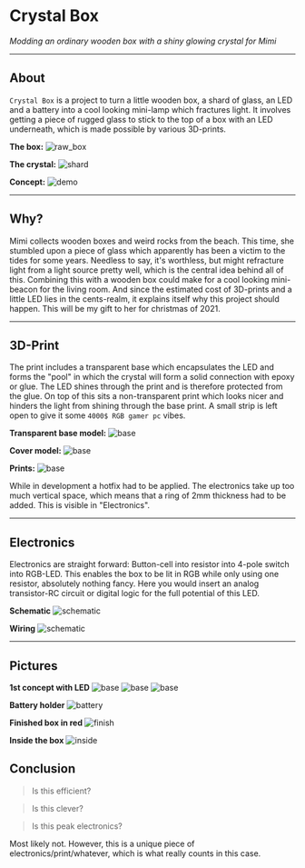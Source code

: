 # Crystal Box
*Modding an ordinary wooden box with a shiny glowing crystal for Mimi*
****
## About
`Crystal Box` is a project to turn a little wooden box, a shard of glass, an LED and a battery into a cool looking mini-lamp which fractures light. It involves getting a piece of rugged glass to stick to the top of a box with an LED underneath, which is made possible by various 3D-prints.

**The box:**
![raw_box](./screenshots/box.jpg)

**The crystal:**
![shard](./screenshots/shard.jpg)

**Concept:**
![demo](./screenshots/demo.jpg)
****
## Why?

Mimi collects wooden boxes and weird rocks from the beach. This time, she stumbled upon a piece of glass which apparently has been a victim to the tides for some years. Needless to say, it's worthless, but might refracture light from a light source pretty well, which is the central idea behind all of this. Combining this with a wooden box could make for a cool looking mini-beacon for the living room. And since the estimated cost of 3D-prints and a little LED lies in the cents-realm, it explains itself why this project should happen. This will be my gift to her for christmas of 2021.

****
## 3D-Print

The print includes a transparent base which encapsulates the LED and forms the "pool" in which the crystal will form a solid connection with epoxy or glue. The LED shines through the print and is therefore protected from the glue. On top of this sits a non-transparent print which looks nicer and hinders the light from shining through the base print. A small strip is left open to give it some `4000$ RGB gamer pc` vibes.

**Transparent base model:**
![base](./screenshots/base.png)

**Cover model:**
![base](./screenshots/cover.png)

**Prints:**
![base](./screenshots/base_real.jpg)

While in development a hotfix had to be applied. The electronics take up too much vertical space, which means that a ring of 2mm thickness had to be added. This is visible in "Electronics".

****
## Electronics

Electronics are straight forward: Button-cell into resistor into 4-pole switch into RGB-LED. This enables the box to be lit in RGB while only using one resistor, absolutely nothing fancy. Here you would insert an analog transistor-RC circuit or digital logic for the full potential of this LED.

**Schematic**
![schematic](./screenshots/schematic.png)

**Wiring**
![schematic](./screenshots/wiring.jpg)

****
## Pictures

**1st concept with LED**
![base](./screenshots/blue.jpg)
![base](./screenshots/green.jpg)
![base](./screenshots/red.jpg)

**Battery holder**
![battery](./screenshots/battery.jpg)

**Finished box in red**
![finish](./screenshots/finish_red.jpg)

**Inside the box**
![inside](./screenshots/inside.jpg)

## Conclusion
>Is this efficient?

>Is this clever?

>Is this peak electronics?

Most likely not. However, this is a unique piece of electronics/print/whatever, which is what really counts in this case. 